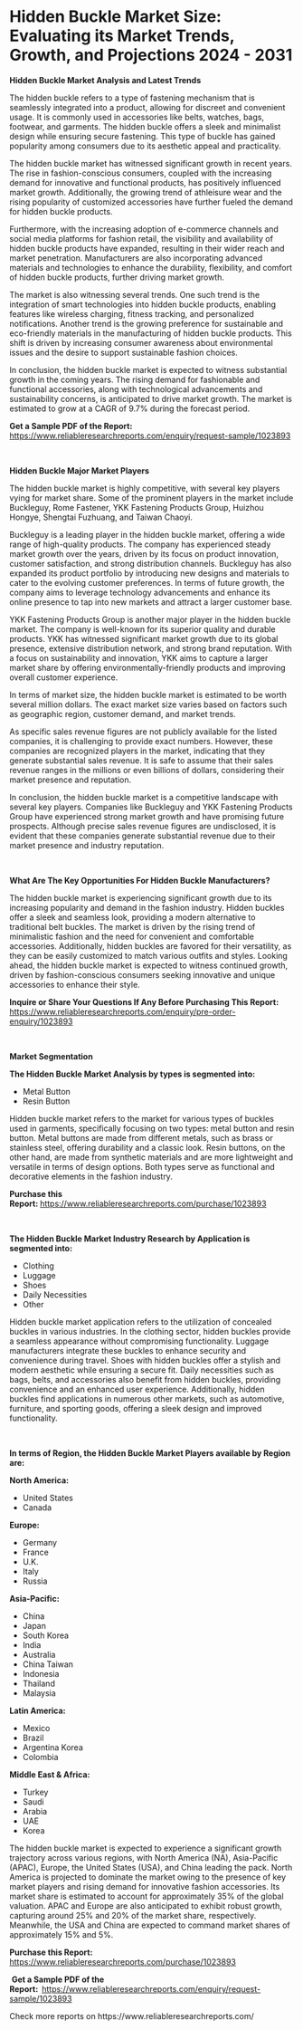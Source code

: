 <p><h1>Hidden Buckle Market Size: Evaluating its Market Trends, Growth, and Projections 2024 - 2031</h1></p><p><strong>Hidden Buckle Market Analysis and Latest Trends</strong></p>
<p><p>The hidden buckle refers to a type of fastening mechanism that is seamlessly integrated into a product, allowing for discreet and convenient usage. It is commonly used in accessories like belts, watches, bags, footwear, and garments. The hidden buckle offers a sleek and minimalist design while ensuring secure fastening. This type of buckle has gained popularity among consumers due to its aesthetic appeal and practicality.</p><p>The hidden buckle market has witnessed significant growth in recent years. The rise in fashion-conscious consumers, coupled with the increasing demand for innovative and functional products, has positively influenced market growth. Additionally, the growing trend of athleisure wear and the rising popularity of customized accessories have further fueled the demand for hidden buckle products.</p><p>Furthermore, with the increasing adoption of e-commerce channels and social media platforms for fashion retail, the visibility and availability of hidden buckle products have expanded, resulting in their wider reach and market penetration. Manufacturers are also incorporating advanced materials and technologies to enhance the durability, flexibility, and comfort of hidden buckle products, further driving market growth.</p><p>The market is also witnessing several trends. One such trend is the integration of smart technologies into hidden buckle products, enabling features like wireless charging, fitness tracking, and personalized notifications. Another trend is the growing preference for sustainable and eco-friendly materials in the manufacturing of hidden buckle products. This shift is driven by increasing consumer awareness about environmental issues and the desire to support sustainable fashion choices.</p><p>In conclusion, the hidden buckle market is expected to witness substantial growth in the coming years. The rising demand for fashionable and functional accessories, along with technological advancements and sustainability concerns, is anticipated to drive market growth. The market is estimated to grow at a CAGR of 9.7% during the forecast period.</p></p>
<p><strong>Get a Sample PDF of the Report:&nbsp;</strong> <a href="https://www.reliableresearchreports.com/enquiry/request-sample/1023893">https://www.reliableresearchreports.com/enquiry/request-sample/1023893</a></p>
<p>&nbsp;</p>
<p><strong>Hidden Buckle Major Market Players</strong></p>
<p><p>The hidden buckle market is highly competitive, with several key players vying for market share. Some of the prominent players in the market include Buckleguy, Rome Fastener, YKK Fastening Products Group, Huizhou Hongye, Shengtai Fuzhuang, and Taiwan Chaoyi. </p><p>Buckleguy is a leading player in the hidden buckle market, offering a wide range of high-quality products. The company has experienced steady market growth over the years, driven by its focus on product innovation, customer satisfaction, and strong distribution channels. Buckleguy has also expanded its product portfolio by introducing new designs and materials to cater to the evolving customer preferences. In terms of future growth, the company aims to leverage technology advancements and enhance its online presence to tap into new markets and attract a larger customer base. </p><p>YKK Fastening Products Group is another major player in the hidden buckle market. The company is well-known for its superior quality and durable products. YKK has witnessed significant market growth due to its global presence, extensive distribution network, and strong brand reputation. With a focus on sustainability and innovation, YKK aims to capture a larger market share by offering environmentally-friendly products and improving overall customer experience. </p><p>In terms of market size, the hidden buckle market is estimated to be worth several million dollars. The exact market size varies based on factors such as geographic region, customer demand, and market trends. </p><p>As specific sales revenue figures are not publicly available for the listed companies, it is challenging to provide exact numbers. However, these companies are recognized players in the market, indicating that they generate substantial sales revenue. It is safe to assume that their sales revenue ranges in the millions or even billions of dollars, considering their market presence and reputation.</p><p>In conclusion, the hidden buckle market is a competitive landscape with several key players. Companies like Buckleguy and YKK Fastening Products Group have experienced strong market growth and have promising future prospects. Although precise sales revenue figures are undisclosed, it is evident that these companies generate substantial revenue due to their market presence and industry reputation.</p></p>
<p>&nbsp;</p>
<p><strong>What Are The Key Opportunities For Hidden Buckle Manufacturers?</strong></p>
<p><p>The hidden buckle market is experiencing significant growth due to its increasing popularity and demand in the fashion industry. Hidden buckles offer a sleek and seamless look, providing a modern alternative to traditional belt buckles. The market is driven by the rising trend of minimalistic fashion and the need for convenient and comfortable accessories. Additionally, hidden buckles are favored for their versatility, as they can be easily customized to match various outfits and styles. Looking ahead, the hidden buckle market is expected to witness continued growth, driven by fashion-conscious consumers seeking innovative and unique accessories to enhance their style.</p></p>
<p><strong>Inquire or Share Your Questions If Any Before Purchasing This Report:</strong> <a href="https://www.reliableresearchreports.com/enquiry/pre-order-enquiry/1023893">https://www.reliableresearchreports.com/enquiry/pre-order-enquiry/1023893</a></p>
<p>&nbsp;</p>
<p><strong>Market Segmentation</strong></p>
<p><strong>The Hidden Buckle Market Analysis by types is segmented into:</strong></p>
<p><ul><li>Metal Button</li><li>Resin Button</li></ul></p>
<p><p>Hidden buckle market refers to the market for various types of buckles used in garments, specifically focusing on two types: metal button and resin button. Metal buttons are made from different metals, such as brass or stainless steel, offering durability and a classic look. Resin buttons, on the other hand, are made from synthetic materials and are more lightweight and versatile in terms of design options. Both types serve as functional and decorative elements in the fashion industry.</p></p>
<p><strong>Purchase this Report:&nbsp;</strong><a href="https://www.reliableresearchreports.com/purchase/1023893">https://www.reliableresearchreports.com/purchase/1023893</a></p>
<p>&nbsp;</p>
<p><strong>The Hidden Buckle Market Industry Research by Application is segmented into:</strong></p>
<p><ul><li>Clothing</li><li>Luggage</li><li>Shoes</li><li>Daily Necessities</li><li>Other</li></ul></p>
<p><p>Hidden buckle market application refers to the utilization of concealed buckles in various industries. In the clothing sector, hidden buckles provide a seamless appearance without compromising functionality. Luggage manufacturers integrate these buckles to enhance security and convenience during travel. Shoes with hidden buckles offer a stylish and modern aesthetic while ensuring a secure fit. Daily necessities such as bags, belts, and accessories also benefit from hidden buckles, providing convenience and an enhanced user experience. Additionally, hidden buckles find applications in numerous other markets, such as automotive, furniture, and sporting goods, offering a sleek design and improved functionality.</p></p>
<p>&nbsp;</p>
<p><strong>In terms of Region, the Hidden Buckle Market Players available by Region are:</strong></p>
<p>
    <p> <strong> North America: </strong>
        <ul>
            <li>United States</li>
            <li>Canada</li>
        </ul>
        </p> 
    <p> <strong> Europe: </strong>
        <ul>
            <li>Germany</li>
            <li>France</li>
            <li>U.K.</li>
            <li>Italy</li>
            <li>Russia</li>
        </ul>
        </p> 
    <p> <strong> Asia-Pacific: </strong>
        <ul>
            <li>China</li>
            <li>Japan</li>
            <li>South Korea</li>
            <li>India</li>
            <li>Australia</li>
            <li>China Taiwan</li>
            <li>Indonesia</li>
            <li>Thailand</li>
            <li>Malaysia</li>
        </ul>
        </p> 
    <p> <strong> Latin America: </strong>
        <ul>
            <li>Mexico</li>
            <li>Brazil</li>
            <li>Argentina Korea</li>
            <li>Colombia</li>
        </ul>
        </p> 
    <p> <strong> Middle East & Africa: </strong>
        <ul>
            <li>Turkey</li>
            <li>Saudi</li>
            <li>Arabia</li>
            <li>UAE</li>
            <li>Korea</li>
        </ul>
    </p>
    </p>
<p><p>The hidden buckle market is expected to experience a significant growth trajectory across various regions, with North America (NA), Asia-Pacific (APAC), Europe, the United States (USA), and China leading the pack. North America is projected to dominate the market owing to the presence of key market players and rising demand for innovative fashion accessories. Its market share is estimated to account for approximately 35% of the global valuation. APAC and Europe are also anticipated to exhibit robust growth, capturing around 25% and 20% of the market share, respectively. Meanwhile, the USA and China are expected to command market shares of approximately 15% and 5%.</p></p>
<p><strong>Purchase this Report: </strong><a href="https://www.reliableresearchreports.com/purchase/1023893">https://www.reliableresearchreports.com/purchase/1023893</a></p>
<p>&nbsp;<strong>Get a Sample PDF of the Report:&nbsp;&nbsp;</strong><a href="https://www.reliableresearchreports.com/enquiry/request-sample/1023893">https://www.reliableresearchreports.com/enquiry/request-sample/1023893</a></p>
<p><strong></strong></p>
<p>Check more reports on https://www.reliableresearchreports.com/</p>